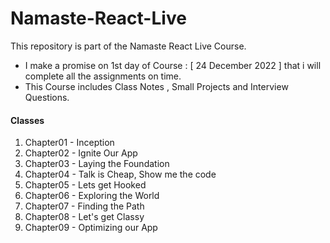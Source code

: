 # Namaste-React-Live

This repository is part of the Namaste React Live Course.

- I make a promise on 1st day of Course : [ 24 December 2022 ] that i will complete all the assignments on time.
- This Course includes Class Notes , Small Projects and Interview Questions.

#### Classes

1. Chapter01 - Inception
2. Chapter02 - Ignite Our App
3. Chapter03 - Laying the Foundation
4. Chapter04 - Talk is Cheap, Show me the code
5. Chapter05 - Lets get Hooked
6. Chapter06 - Exploring the World
7. Chapter07 - Finding the Path
8. Chapter08 - Let's get Classy
9. Chapter09 - Optimizing our App
